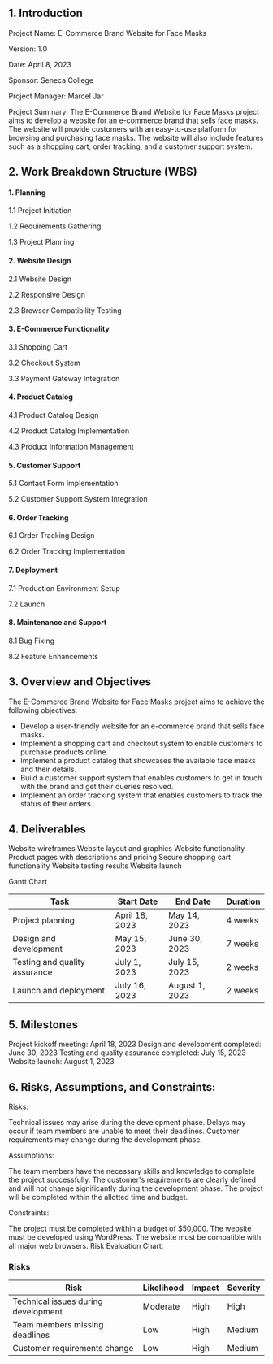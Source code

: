 ## 1. Introduction

Project Name: E-Commerce Brand Website for Face Masks

Version: 1.0

Date: April 8, 2023

Sponsor: Seneca College

Project Manager: Marcel Jar

Project Summary: The E-Commerce Brand Website for Face Masks project aims to develop a website for an e-commerce brand that sells face masks. The website will provide customers with an easy-to-use platform for browsing and purchasing face masks. The website will also include features such as a shopping cart, order tracking, and a customer support system.


## 2. Work Breakdown Structure (WBS)
#### 1. Planning
1.1 Project Initiation

1.2 Requirements Gathering

1.3 Project Planning

#### 2. Website Design
2.1 Website Design

2.2 Responsive Design

2.3 Browser Compatibility Testing

#### 3. E-Commerce Functionality
3.1 Shopping Cart

3.2 Checkout System

3.3 Payment Gateway Integration

#### 4. Product Catalog
4.1 Product Catalog Design

4.2 Product Catalog Implementation

4.3 Product Information Management

#### 5. Customer Support
5.1 Contact Form Implementation

5.2 Customer Support System Integration

#### 6. Order Tracking
6.1 Order Tracking Design

6.2 Order Tracking Implementation

#### 7. Deployment
7.1 Production Environment Setup

7.2 Launch

#### 8. Maintenance and Support
8.1 Bug Fixing

8.2 Feature Enhancements


## 3. Overview and Objectives

The E-Commerce Brand Website for Face Masks project aims to achieve the following objectives:

- Develop a user-friendly website for an e-commerce brand that sells face masks.
- Implement a shopping cart and checkout system to enable customers to purchase products online.
- Implement a product catalog that showcases the available face masks and their details.
- Build a customer support system that enables customers to get in touch with the brand and get their queries resolved.
- Implement an order tracking system that enables customers to track the status of their orders.

## 4. Deliverables

Website wireframes
Website layout and graphics
Website functionality
Product pages with descriptions and pricing
Secure shopping cart functionality
Website testing results
Website launch

Gantt Chart

| Task | Start Date | End Date | Duration |
|------|------------|----------|----------|
| Project planning | April 18, 2023 | May 14, 2023 | 4 weeks |
| Design and development | May 15, 2023 | June 30, 2023 | 7 weeks |
| Testing and quality assurance | July 1, 2023 | July 15, 2023 | 2 weeks |
| Launch and deployment | July 16, 2023 | August 1, 2023 | 2 weeks |

## 5. Milestones

Project kickoff meeting: April 18, 2023
Design and development completed: June 30, 2023
Testing and quality assurance completed: July 15, 2023
Website launch: August 1, 2023

## 6. Risks, Assumptions, and Constraints:

Risks:

Technical issues may arise during the development phase.
Delays may occur if team members are unable to meet their deadlines.
Customer requirements may change during the development phase.

Assumptions:

The team members have the necessary skills and knowledge to complete the project successfully.
The customer's requirements are clearly defined and will not change significantly during the development phase.
The project will be completed within the allotted time and budget.

Constraints:

The project must be completed within a budget of $50,000.
The website must be developed using WordPress.
The website must be compatible with all major web browsers.
Risk Evaluation Chart:

### Risks
| Risk | Likelihood | Impact | Severity |
|------|------------|--------|----------|
| Technical issues during development | Moderate | High | High |
| Team members missing deadlines | Low | High | Medium |
| Customer requirements change | Low | High | Medium |

